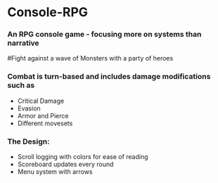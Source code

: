 # Console-RPG
### An RPG console game - focusing more on systems than narrative 
#Fight against a wave of Monsters with a party of heroes

### Combat is turn-based and includes damage modifications such as
- Critical Damage
- Evasion
- Armor and Pierce
- Different movesets

### The Design:
- Scroll logging with colors for ease of reading
- Scoreboard updates every round
- Menu system with arrows
